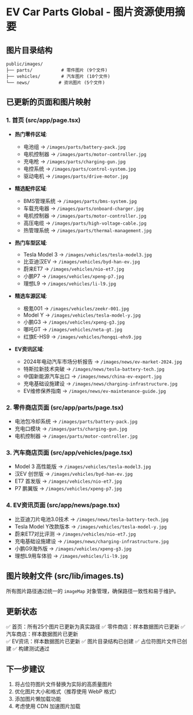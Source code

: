 # EV Car Parts Global - 图片资源使用摘要

## 图片目录结构
```
public/images/
├── parts/           # 零件图片 (9个文件)
├── vehicles/        # 汽车图片 (10个文件)
└── news/           # 资讯图片 (5个文件)
```

## 已更新的页面和图片映射

### 1. 首页 (src/app/page.tsx)
- **热门零件区域**:
  - 电池组 → `/images/parts/battery-pack.jpg`
  - 电机控制器 → `/images/parts/motor-controller.jpg`
  - 充电枪 → `/images/parts/charging-gun.jpg`
  - 电控系统 → `/images/parts/control-system.jpg`
  - 驱动电机 → `/images/parts/drive-motor.jpg`

- **精选配件区域**:
  - BMS管理系统 → `/images/parts/bms-system.jpg`
  - 车载充电器 → `/images/parts/onboard-charger.jpg`
  - 电机控制器 → `/images/parts/motor-controller.jpg`
  - 高压电缆 → `/images/parts/high-voltage-cable.jpg`
  - 热管理系统 → `/images/parts/thermal-management.jpg`

- **热门车型区域**:
  - Tesla Model 3 → `/images/vehicles/tesla-model3.jpg`
  - 比亚迪汉EV → `/images/vehicles/byd-han-ev.jpg`
  - 蔚来ET7 → `/images/vehicles/nio-et7.jpg`
  - 小鹏P7 → `/images/vehicles/xpeng-p7.jpg`
  - 理想L9 → `/images/vehicles/li-l9.jpg`

- **精选车源区域**:
  - 极氪001 → `/images/vehicles/zeekr-001.jpg`
  - Model Y → `/images/vehicles/tesla-model-y.jpg`
  - 小鹏G3 → `/images/vehicles/xpeng-g3.jpg`
  - 哪吒GT → `/images/vehicles/neta-gt.jpg`
  - 红旗E-HS9 → `/images/vehicles/hongqi-ehs9.jpg`

- **EV资讯区域**:
  - 2024年电动汽车市场分析报告 → `/images/news/ev-market-2024.jpg`
  - 特斯拉新技术突破 → `/images/news/tesla-battery-tech.jpg`
  - 中国新能源汽车出口 → `/images/news/china-ev-export.jpg`
  - 充电基础设施建设 → `/images/news/charging-infrastructure.jpg`
  - EV维修保养指南 → `/images/news/ev-maintenance-guide.jpg`

### 2. 零件商店页面 (src/app/parts/page.tsx)
- 电池包冷却系统 → `/images/parts/battery-pack.jpg`
- 充电口模块 → `/images/parts/charging-gun.jpg`
- 电机控制器 → `/images/parts/motor-controller.jpg`

### 3. 汽车商店页面 (src/app/vehicles/page.tsx)
- Model 3 高性能版 → `/images/vehicles/tesla-model3.jpg`
- 汉EV 创世版 → `/images/vehicles/byd-han-ev.jpg`
- ET7 首发版 → `/images/vehicles/nio-et7.jpg`
- P7 鹏翼版 → `/images/vehicles/xpeng-p7.jpg`

### 4. EV资讯页面 (src/app/news/page.tsx)
- 比亚迪刀片电池3.0技术 → `/images/news/tesla-battery-tech.jpg`
- Tesla Model Y改款版本 → `/images/vehicles/tesla-model-y.jpg`
- 蔚来ET7对比评测 → `/images/vehicles/nio-et7.jpg`
- 充电基础设施建设 → `/images/news/charging-infrastructure.jpg`
- 小鹏G9海外版 → `/images/vehicles/xpeng-g3.jpg`
- 理想L9用车体验 → `/images/vehicles/li-l9.jpg`

## 图片映射文件 (src/lib/images.ts)
所有图片路径通过统一的 `imageMap` 对象管理，确保路径一致性和易于维护。

## 更新状态
✅ 首页：所有25个图片已更新为真实路径
✅ 零件商店：样本数据图片已更新
✅ 汽车商店：样本数据图片已更新  
✅ EV资讯：样本数据图片已更新
✅ 图片目录结构已创建
✅ 占位符图片文件已创建
✅ 构建测试通过

## 下一步建议
1. 将占位符图片文件替换为实际的高质量图片
2. 优化图片大小和格式（推荐使用 WebP 格式）
3. 添加图片懒加载功能
4. 考虑使用 CDN 加速图片加载